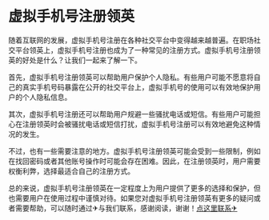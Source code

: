 # 虚拟手机号注册领英

随着互联网的发展，虚拟手机号注册在各种社交平台中变得越来越普遍。在职场社交平台领英上，虚拟手机号注册也成为了一种常见的注册方式。虚拟手机号注册领英的好处是什么？让我们一起来了解一下。

首先，虚拟手机号注册领英可以帮助用户保护个人隐私。有些用户可能不愿意将自己的真实手机号码暴露在公开的社交平台上，虚拟手机号的使用可以有效地保护用户的个人隐私信息。

其次，虚拟手机号注册还可以帮助用户规避一些骚扰电话或短信。有些用户可能担心在注册领英时会被骚扰电话或短信打扰，虚拟手机号注册可以有效地避免这种情况的发生。

不过，也有一些需要注意的地方。虚拟手机号注册领英可能会受到一些限制，例如在找回密码或者其他账号操作时可能会存在困难。因此，在注册领英时，用户需要权衡利弊，选择最适合自己的注册方式。

总的来说，虚拟手机号注册领英在一定程度上为用户提供了更多的选择和保护，但也需要用户在使用过程中谨慎对待。如果您对虚拟手机号注册领英有更多的疑问或者需要帮助，可以随时通过✈与我们联系，感谢阅读，谢谢！[点这里联系✈](https://www.k02.cc)